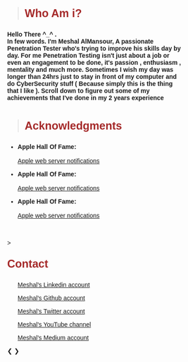 > <html><body><b><p style="color:#A52A2A;font-size:25px">Who Am i?</p></b></body></html>

<b>Hello There ^_^ .<br>In few words. I'm Meshal AlMansour, A passionate Penetration Tester who's trying to improve his skills day by day. For me Penetration Testing isn't just about a job or even an engagement to be done, it's passion , enthusiasm , mentality and much more. Sometimes I wish my day was longer than 24hrs just to stay in front of my computer and do CyberSecurity stuff ( Because simply this is the thing that I like ). Scroll down to figure out some of my achievements that I've done in my 2 years experience</b>
<br>
<br>

> <html><body><b><p style="color:#A52A2A;font-size:25px">Acknowledgments</p></b></body></html>

<ul><li><b>Apple Hall Of Fame:</b></li> <br>
<a href="https://support.apple.com/en-us/HT201536/">Apple web server notifications</a></ul>
<ul><li><b>Apple Hall Of Fame:</b></li> <br>
<a href="https://support.apple.com/en-us/HT201536/">Apple web server notifications</a></ul>
<ul><li><b>Apple Hall Of Fame:</b></li> <br>
<a href="https://support.apple.com/en-us/HT201536/">Apple web server notifications</a></ul>

<br>
<br>
> <html><body><b><p style="color:#A52A2A;font-size:25px">Contact</p></b></body></html>

<ul><i class="fab fa-linkedin"></i> <a href="https://support.apple.com/en-us/HT201536/"> Meshal's Linkedin account</a></ul>
<ul><i class="fab fa-github"></i> <a href="https://support.apple.com/en-us/HT201536/"> Meshal's Github account</a></ul> 
<ul><i class="fab fa-twitter"></i> <a href="https://support.apple.com/en-us/HT201536/"> Meshal's Twitter account</a></ul>
<ul><i class="fab fa-youtube"></i> <a href="https://support.apple.com/en-us/HT201536/">Meshal's YouTube channel</a></ul> 
<ul><i class="fab fa-medium"></i> <a href="https://support.apple.com/en-us/HT201536/"> Meshal's Medium account</a></ul>

<html>
<head>
<meta name="viewport" content="width=device-width, initial-scale=1">
<style>
* {box-sizing: border-box}
body {font-family: Verdana, sans-serif; margin:0}
.mySlides {display: none}
img {vertical-align: middle;}

/* Slideshow container */
.slideshow-container {
  max-width: 1000px;
  position: relative;
  margin: auto;
}

/* Next & previous buttons */
.prev, .next {
  cursor: pointer;
  position: absolute;
  top: 50%;
  width: auto;
  padding: 16px;
  margin-top: -22px;
  color: white;
  font-weight: bold;
  font-size: 18px;
  transition: 0.6s ease;
  border-radius: 0 3px 3px 0;
  user-select: none;
}

/* Position the "next button" to the right */
.next {
  right: 0;
  border-radius: 3px 0 0 3px;
}

/* On hover, add a black background color with a little bit see-through */
.prev:hover, .next:hover {
  background-color: rgba(0,0,0,0.8);
}

/* Caption text */
.text {
  color: #f2f2f2;
  font-size: 15px;
  padding: 8px 12px;
  position: absolute;
  bottom: 8px;
  width: 100%;
  text-align: center;
}

/* Number text (1/3 etc) */
.numbertext {
  color: #f2f2f2;
  font-size: 12px;
  padding: 8px 12px;
  position: absolute;
  top: 0;
}

/* The dots/bullets/indicators */
.dot {
  cursor: pointer;
  height: 15px;
  width: 15px;
  margin: 0 2px;
  background-color: #bbb;
  border-radius: 50%;
  display: inline-block;
  transition: background-color 0.6s ease;
}

.active, .dot:hover {
  background-color: #717171;
}

/* Fading animation */
.fade {
  -webkit-animation-name: fade;
  -webkit-animation-duration: 1.5s;
  animation-name: fade;
  animation-duration: 1.5s;
}

@-webkit-keyframes fade {
  from {opacity: .4} 
  to {opacity: 1}
}

@keyframes fade {
  from {opacity: .4} 
  to {opacity: 1}
}

/* On smaller screens, decrease text size */
@media only screen and (max-width: 300px) {
  .prev, .next,.text {font-size: 11px}
}
</style>
</head>
<body>

<div class="slideshow-container">

<div class="mySlides fade">
  <div class="numbertext">1 / 3</div>
  <img src="/pics/7rs.jpeg" style="width:100%">
  <div class="text">Caption Text</div>
</div>

<div class="mySlides fade">
  <div class="numbertext">2 / 3</div>
  <img src="/pics/7rs.jpeg" style="width:100%">
  <div class="text">Caption Two</div>
</div>

<div class="mySlides fade">
  <div class="numbertext">3 / 3</div>
  <img src="/pics/CVE-2021-3138.png" style="width:100%">
  <div class="text">Caption Three</div>
</div>

<a class="prev" onclick="plusSlides(-1)">&#10094;</a>
<a class="next" onclick="plusSlides(1)">&#10095;</a>

</div>
<br>

<div style="text-align:center">
  <span class="dot" onclick="currentSlide(1)"></span> 
  <span class="dot" onclick="currentSlide(2)"></span> 
  <span class="dot" onclick="currentSlide(3)"></span> 
</div>

<script>
var slideIndex = 1;
showSlides(slideIndex);

function plusSlides(n) {
  showSlides(slideIndex += n);
}

function currentSlide(n) {
  showSlides(slideIndex = n);
}

function showSlides(n) {
  var i;
  var slides = document.getElementsByClassName("mySlides");
  var dots = document.getElementsByClassName("dot");
  if (n > slides.length) {slideIndex = 1}    
  if (n < 1) {slideIndex = slides.length}
  for (i = 0; i < slides.length; i++) {
      slides[i].style.display = "none";  
  }
  for (i = 0; i < dots.length; i++) {
      dots[i].className = dots[i].className.replace(" active", "");
  }
  slides[slideIndex-1].style.display = "block";  
  dots[slideIndex-1].className += " active";
}
</script>

</body>
</html> 

